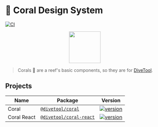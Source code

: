 # 🪸 Coral Design System

[![CI](https://github.com/divetool/coral/actions/workflows/ci.yml/badge.svg)](https://github.com/divetool/coral/actions/workflows/ci.yml)

<p style="text-align: center;"><img src="https://raw.githubusercontent.com/nrwl/nx/master/images/nx-logo.png" width="100"></p>

> Corals 🪸 are a reef's basic components, so they are for [DiveTool](https://github.com/divetool/divetool).

## Projects

| Name | Package | Version |
| --- | --- | --- |
| Coral | [`@divetool/coral`](https://www.npmjs.com/package/@divetool/coral) | [![version](https://img.shields.io/npm/v/@divetool/coral/latest.svg)](https://www.npmjs.com/package/@divetool/coral)     |
| Coral React | [`@divetool/coral-react`](https://www.npmjs.com/package/@divetool/coral-react) | [![version](https://img.shields.io/npm/v/@divetool/coral-react/latest.svg)](https://www.npmjs.com/package/@divetool/coral-react) |
